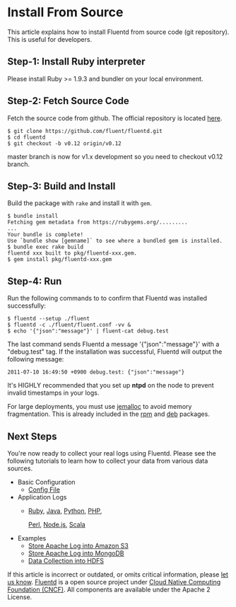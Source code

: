 # Install From Source

This article explains how to install Fluentd from source code \(git repository\). This is useful for developers.

## Step-1: Install Ruby interpreter

Please install Ruby &gt;= 1.9.3 and bundler on your local environment.

## Step-2: Fetch Source Code

Fetch the source code from github. The official repository is located [here](http://github.com/fluent/fluentd/).

```text
$ git clone https://github.com/fluent/fluentd.git
$ cd fluentd
$ git checkout -b v0.12 origin/v0.12
```

master branch is now for v1.x development so you need to checkout v0.12 branch.

## Step-3: Build and Install

Build the package with `rake` and install it with `gem`.

```text
$ bundle install
Fetching gem metadata from https://rubygems.org/.........
...
Your bundle is complete!
Use `bundle show [gemname]` to see where a bundled gem is installed.
$ bundle exec rake build
fluentd xxx built to pkg/fluentd-xxx.gem.
$ gem install pkg/fluentd-xxx.gem
```

## Step-4: Run

Run the following commands to to confirm that Fluentd was installed successfully:

```text
$ fluentd --setup ./fluent
$ fluentd -c ./fluent/fluent.conf -vv &
$ echo '{"json":"message"}' | fluent-cat debug.test
```

The last command sends Fluentd a message '{"json":"message"}' with a "debug.test" tag. If the installation was successful, Fluentd will output the following message:

```text
2011-07-10 16:49:50 +0900 debug.test: {"json":"message"}
```

It's HIGHLY recommended that you set up **ntpd** on the node to prevent invalid timestamps in your logs.

For large deployments, you must use [jemalloc](http://www.canonware.com/jemalloc/) to avoid memory fragmentation. This is already included in the [rpm](install-by-rpm.md) and [deb](install-by-deb.md) packages.

## Next Steps

You're now ready to collect your real logs using Fluentd. Please see the following tutorials to learn how to collect your data from various data sources.

* Basic Configuration
  * [Config File](../configuration/config-file.md)
* Application Logs
  * [Ruby](ruby.md), [Java](java.md), [Python](python.md), [PHP](php.md),

    [Perl](perl.md), [Node.js](nodejs.md), [Scala](scala.md)
* Examples
  * [Store Apache Log into Amazon S3](apache-to-s3.md)
  * [Store Apache Log into MongoDB](apache-to-mongodb.md)
  * [Data Collection into HDFS](http-to-hdfs.md)

If this article is incorrect or outdated, or omits critical information, please [let us know](https://github.com/fluent/fluentd-docs-gitbook/issues?state=open). [Fluentd](http://www.fluentd.org/) is a open source project under [Cloud Native Computing Foundation \(CNCF\)](https://cncf.io/). All components are available under the Apache 2 License.

